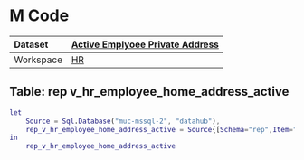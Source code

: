 



# M Code

|Dataset|[Active Emplyoee Private Address](./../Active-Emplyoee-Private-Address.md)|
| :--- | :--- |
|Workspace|[HR](../../Workspaces/HR.md)|

## Table: rep v_hr_employee_home_address_active


```m
let
    Source = Sql.Database("muc-mssql-2", "datahub"),
    rep_v_hr_employee_home_address_active = Source{[Schema="rep",Item="v_hr_employee_home_address_active"]}[Data]
in
    rep_v_hr_employee_home_address_active
```

